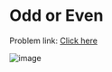 # Odd or Even
Problem link: [Click here](https://www.geeksforgeeks.org/problems/odd-or-even3618/1?page=1&difficulty=School&sortBy=submissions)

![image](https://github.com/pilipi-puu-puu/Coding-challenge/assets/87390353/81ee35bc-0e49-4dfc-9f5c-b04dc344182c)
